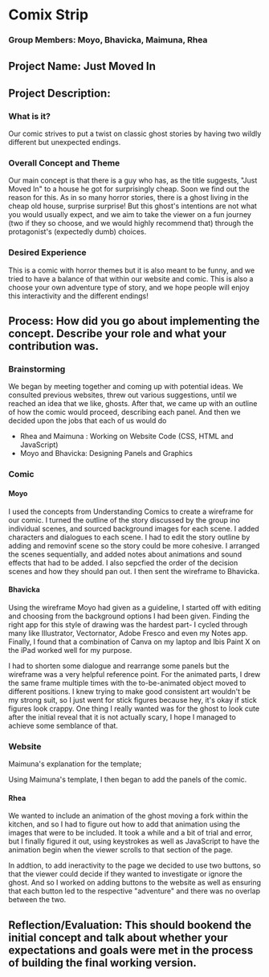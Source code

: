 # Comix Strip
### Group Members: Moyo, Bhavicka, Maimuna, Rhea
## Project Name: Just Moved In

## Project Description: 
### What is it?
Our comic strives to put a twist on classic ghost stories by having two wildly different but unexpected endings.
### Overall Concept and Theme
Our main concept is that there is a guy who has, as the title suggests, "Just Moved In" to a house he got for surprisingly cheap. Soon we find out the reason for this. As in so many horror stories, there is a ghost living in the cheap old house, surprise surprise! But this ghost's intentions are not what you would usually expect, and we aim to take the viewer on a fun journey (two if they so choose, and we would highly recommend that) through the protagonist's (expectedly dumb) choices.
### Desired Experience
This is a comic with horror themes but it is also meant to be funny, and we tried to have a balance of that within our website and comic. This is also a choose your own adventure type of story, and we hope people will enjoy this interactivity and the different endings!
## Process: How did you go about implementing the concept. Describe your role and what your contribution was.

### Brainstorming
We began by meeting together and coming up with potential ideas. We consulted previous websites, threw out various suggestions, until we reached an idea that we like, ghosts. After that, we came up with an outline of how the comic would proceed, describing each panel. And then we decided upon the jobs that each of us would do
- Rhea and Maimuna : Working on Website Code (CSS, HTML and JavaScript)
- Moyo and Bhavicka: Designing Panels and Graphics

### Comic
#### Moyo
I used the concepts from Understanding Comics to create a wireframe for our comic. I turned the outline of the story discussed by the group ino individual scenes, and sourced background images for each scene. I added characters and dialogues to each scene. I had to edit the story outline by adding and removinf scene so the story could be more cohesive. I arranged the scenes sequentially, and added notes about animations and sound effects that had to be added. I also sepcfied the order of the decision scenes and how they should pan out. I then sent the wireframe to Bhavicka.

#### Bhavicka
Using the wireframe Moyo had given as a guideline, I started off with editing and choosing from the background options I had been given. Finding the right app for this style of drawing was the hardest part- I cycled through many like Illustrator, Vectornator, Adobe Fresco and even my Notes app. Finally, I found that a combination of Canva on my laptop and Ibis Paint X on the iPad worked well for my purpose. 

I had to shorten some dialogue and rearrange some panels but the wireframe was a very helpful reference point. For the animated parts, I drew the same frame multiple times with the to-be-animated object moved to different positions. I knew trying to make good consistent art wouldn't be my strong suit, so I just went for stick figures because hey, it's okay if stick figures look crappy. One thing I really wanted was for the ghost to look cute after the initial reveal that it is not actually scary, I hope I managed to achieve some semblance of that. 

### Website
Maimuna's explanation for the template;

Using Maimuna's template, I then began to add the panels of the comic.

#### Rhea
We wanted to include an animation of the ghost moving a fork within the kitchen, and so I had to figure out how to add that animation using the images that were to be included. It took a while and a bit of trial and error, but I finally figured it out, using keystrokes as well as JavaScript to have the animation begin when the viewer scrolls to that section of the page. 

In addtion, to add ineractivity to the page we decided to use two buttons, so that the viewer could decide if they wanted to investigate or ignore the ghost. And so I worked on adding buttons to the website as well as ensuring that each button led to the respective "adventure" and there was no overlap between the two.  




## Reflection/Evaluation: This should bookend the initial concept and talk about whether your expectations and goals were met in the process of building the final working version.


